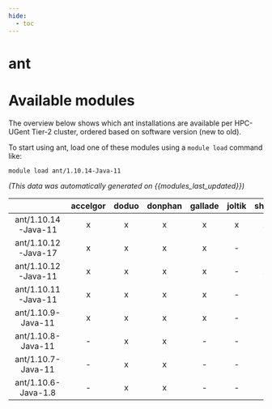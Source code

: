 ```yaml
---
hide:
  - toc
---
```


ant
===

# Available modules


The overview below shows which ant installations are available per HPC-UGent Tier-2 cluster, ordered based on software version (new to old).

To start using ant, load one of these modules using a `module load` command like:

```shell
module load ant/1.10.14-Java-11
```

*(This data was automatically generated on {{modules_last_updated}})*  

| |accelgor|doduo|donphan|gallade|joltik|shinx|skitty|
| :---: | :---: | :---: | :---: | :---: | :---: | :---: | :---: |
|ant/1.10.14-Java-11|x|x|x|x|x|x|x|
|ant/1.10.12-Java-17|x|x|x|x|-|-|x|
|ant/1.10.12-Java-11|x|x|x|x|-|x|-|
|ant/1.10.11-Java-11|x|x|x|x|-|-|-|
|ant/1.10.9-Java-11|x|x|x|x|-|-|-|
|ant/1.10.8-Java-11|-|x|x|-|-|-|-|
|ant/1.10.7-Java-11|-|x|x|-|-|-|-|
|ant/1.10.6-Java-1.8|-|x|x|-|-|-|-|
